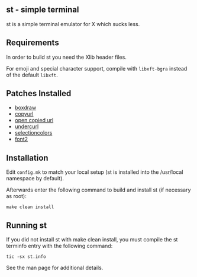 st - simple terminal
--------------------
st is a simple terminal emulator for X which sucks less.


Requirements
------------
In order to build st you need the Xlib header files.

For emoji and special character support, compile with `libxft-bgra` instead of the default `libxft`.


Patches Installed
-----------------
- [boxdraw](https://st.suckless.org/patches/boxdraw/)
- [copyurl](https://st.suckless.org/patches/copyurl/)
- [open copied url](https://st.suckless.org/patches/open_copied_url/)
- [undercurl](https://st.suckless.org/patches/undercurl/)
- [selectioncolors](https://st.suckless.org/patches/selectioncolors/)
- [font2](https://st.suckless.org/patches/font2/)

Installation
------------
Edit `config.mk` to match your local setup (st is installed into
the /usr/local namespace by default).

Afterwards enter the following command to build and install st (if
necessary as root):

    make clean install


Running st
----------
If you did not install st with make clean install, you must compile
the st terminfo entry with the following command:

    tic -sx st.info

See the man page for additional details.

